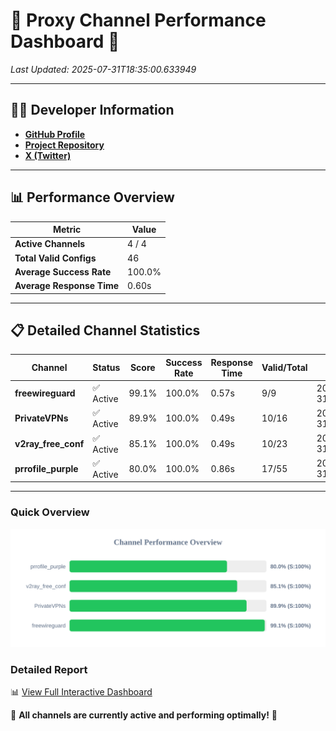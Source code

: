 # 🌟 Proxy Channel Performance Dashboard 🌟

_Last Updated: 2025-07-31T18:35:00.633949_

---

## 👩‍💻 Developer Information

- **[GitHub Profile](https://github.com/4n0nymou3)**  
- **[Project Repository](https://github.com/4n0nymou3/multi-proxy-config-fetcher)**  
- **[X (Twitter)](https://x.com/4n0nymou3)**  

---

## 📊 Performance Overview

| Metric                | Value       |
|-----------------------|-------------|
| **Active Channels**   | 4 / 4       |
| **Total Valid Configs** | 46          |
| **Average Success Rate** | 100.0%      |
| **Average Response Time** | 0.60s       |

---

## 📋 Detailed Channel Statistics

| Channel          | Status     | Score  | Success Rate | Response Time | Valid/Total | Last Success               |
|------------------|------------|--------|--------------|---------------|-------------|----------------------------|
| **freewireguard**  | ✅ Active  | 99.1%  | 100.0% | 0.57s         | 9/9       | 2025-07-31T18:35:00.632178 |
| **PrivateVPNs**  | ✅ Active  | 89.9%  | 100.0% | 0.49s         | 10/16       | 2025-07-31T18:35:00.035609 |
| **v2ray_free_conf**  | ✅ Active  | 85.1%  | 100.0% | 0.49s         | 10/23       | 2025-07-31T18:34:59.508319 |
| **prrofile_purple**  | ✅ Active  | 80.0%  | 100.0% | 0.86s         | 17/55       | 2025-07-31T18:34:58.943857 |

---

### Quick Overview
<div align="center">
  <a href="https://raw.githubusercontent.com/nullluser/NullRepo/refs/heads/main/assets/channel_stats_chart.svg">
    <img src="https://raw.githubusercontent.com/nullluser/NullRepo/refs/heads/main/assets/channel_stats_chart.svg" alt="Source Performance Statistics" width="800">
  </a>
</div>

### Detailed Report
📊 [View Full Interactive Dashboard](https://htmlpreview.github.io/?https://github.com/nullluser/NullRepo/blob/main/assets/performance_report.html)

🎉 **All channels are currently active and performing optimally!** 🎉
